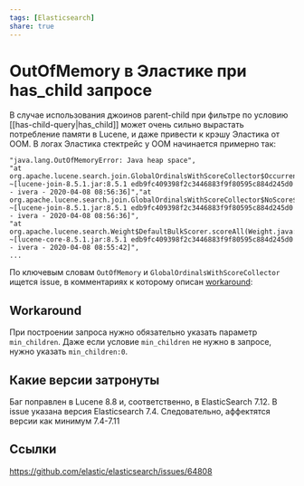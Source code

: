 ```yaml
---
tags: [Elasticsearch]
share: true
---
```

# OutOfMemory в Эластике при has_child запросе
В случае использования джоинов parent-child при фильтре по условию [[has-child-query|has_child]] может очень сильно вырастать потребление памяти в Lucene, и даже привести к крэшу Эластика от OOM.
В логах Эластика стектрейс у ООМ начинается примерно так:
```
"java.lang.OutOfMemoryError: Java heap space",
"at org.apache.lucene.search.join.GlobalOrdinalsWithScoreCollector$Occurrences.increment(GlobalOrdinalsWithScoreCollector.java:363) ~[lucene-join-8.5.1.jar:8.5.1 edb9fc409398f2c3446883f9f80595c884d245d0 - ivera - 2020-04-08 08:56:36]","at org.apache.lucene.search.join.GlobalOrdinalsWithScoreCollector$NoScore$1.collect(GlobalOrdinalsWithScoreCollector.java:258) ~[lucene-join-8.5.1.jar:8.5.1 edb9fc409398f2c3446883f9f80595c884d245d0 - ivera - 2020-04-08 08:56:36]",
"at org.apache.lucene.search.Weight$DefaultBulkScorer.scoreAll(Weight.java:267) ~[lucene-core-8.5.1.jar:8.5.1 edb9fc409398f2c3446883f9f80595c884d245d0 - ivera - 2020-04-08 08:55:42]",
...
```
По ключевым словам `OutOfMemory` и `GlobalOrdinalsWithScoreCollector` ищется  issue, в комментариях к которому описан [workaround](https://github.com/elastic/elasticsearch/issues/64808#issuecomment-730846658):
## Workaround
При построении запроса нужно обязательно указать параметр `min_children`. Даже если условие `min_children` не нужно в запросе, нужно указать `min_children:0`.
## Какие версии затронуты
Баг поправлен в Lucene 8.8 и, cоответственно, в ElasticSearch 7.12. В issue указана версия Elasticsearch 7.4. Следовательно, аффектятся версии как минимум 7.4-7.11
## Ссылки
https://github.com/elastic/elasticsearch/issues/64808
